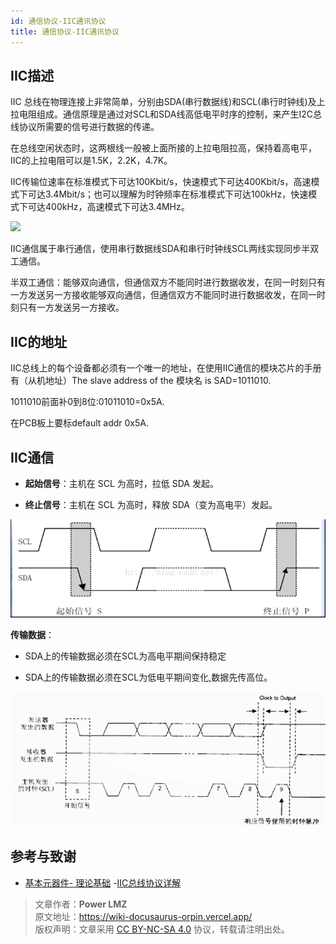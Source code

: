 ```yaml
---
id: 通信协议-IIC通讯协议
title: 通信协议-IIC通讯协议
---
```


## IIC描述
 IIC 总线在物理连接上非常简单，分别由SDA(串行数据线)和SCL(串行时钟线)及上拉电阻组成。通信原理是通过对SCL和SDA线高低电平时序的控制，来产生I2C总线协议所需要的信号进行数据的传递。
 
 在总线空闲状态时，这两根线一般被上面所接的上拉电阻拉高，保持着高电平，IIC的上拉电阻可以是1.5K，2.2K，4.7K。
 
IIC传输位速率在标准模式下可达100Kbit/s，快速模式下可达400Kbit/s，高速模式下可达3.4Mbit/s；也可以理解为时钟频率在标准模式下可达100kHz，快速模式下可达400kHz，高速模式下可达3.4MHz。

![](https://wiki-media-1253965369.cos.ap-guangzhou.myqcloud.com/img/20211026174634.png)

IIC通信属于串行通信，使用串行数据线SDA和串行时钟线SCL两线实现同步半双工通信。

半双工通信：能够双向通信，但通信双方不能同时进行数据收发，在同一时刻只有一方发送另一方接收能够双向通信，但通信双方不能同时进行数据收发，在同一时刻只有一方发送另一方接收。

## IIC的地址

IIC总线上的每个设备都必须有一个唯一的地址，在使用IIC通信的模块芯片的手册有（从机地址）The slave address of the 模块名 is SAD=1011010.

1011010前面补0到8位:01011010=0x5A.

在PCB板上要标default addr 0x5A.

## IIC通信

- **起始信号**：主机在 SCL 为高时，拉低 SDA 发起。

- **终止信号**：主机在 SCL 为高时，释放 SDA（变为高电平）发起。

![](https://github.com/powerLMZ/picture/blob/master/IIC12.png?raw=true)

**传输数据**：

- SDA上的传输数据必须在SCL为高电平期间保持稳定

- SDA上的传输数据必须在SCL为低电平期间变化,数据先传高位。

![](https://github.com/powerLMZ/picture/blob/master/IIC13.png?raw=true)

## 参考与致谢

- [基本元器件- 理论基础](https://wiki-power.com)
-[IIC总线协议详解](https://blog.csdn.net/dahailinan/article/details/108948748?ops_request_misc=%257B%2522request%255Fid%2522%253A%2522163547360816780269872354%2522%252C%2522scm%2522%253A%252220140713.130102334.pc%255Fall.%2522%257D&request_id=163547360816780269872354&biz_id=0&utm_medium=distribute.pc_search_result.none-task-blog-2~all~first_rank_ecpm_v1~rank_v31_ecpm-6-108948748.pc_search_result_cache&utm_term=iic%E9%80%9A%E4%BF%A1%E5%8D%8F%E8%AE%AE&spm=1018.2226.3001.4187)

> 文章作者：**Power LMZ**  
> 原文地址：https://wiki-docusaurus-orpin.vercel.app/  
> 版权声明：文章采用 [CC BY-NC-SA 4.0](https://creativecommons.org/licenses/by/4.0/deed.zh) 协议，转载请注明出处。
